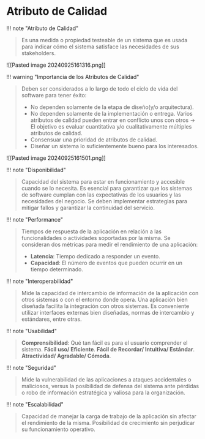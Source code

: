 # Atributo de Calidad

!!! note "Atributo de Calidad"
> Es una medida o propiedad testeable de un sistema que es usada para indicar cómo el sistema satisface las necesidades de sus stakeholders.

![[Pasted image 20240925161316.png]]



!!! warning "Importancia de los Atributos de Calidad"
> Deben ser considerados a lo largo de todo el ciclo de vida del software para tener éxito:
> 	- No dependen solamente de la etapa de diseño(y/o arquitectura).
> 	- No dependen solamente de la implementación o entrega.
> Varios atributos de calidad pueden entrar en conflicto unos con otros -> El objetivo es evaluar cuantitativa y/o cualitativamente múltiples atributos de calidad.
> 	- Consensuar una prioridad de atributos de calidad.
> 	- Diseñar un sistema lo suficientemente bueno para los interesados.

![[Pasted image 20240925161501.png]]



!!! note "Disponibilidad"
> Capacidad del sistema para estar en funcionamiento y accesible cuando se lo necesita.
> Es esencial para garantizar que los sistemas de software cumplan con las expectativas de los usuarios y las necesidades del negocio.
> Se deben implementar estrategias para mitigar fallos y garantizar la continuidad del servicio.


!!! note "Performance"
> Tiempos de respuesta de la aplicación en relación a las funcionalidades o actividades soportadas por la misma.
> Se consideran dos métricas para medir el rendimiento de una aplicación:
> 	- **Latencia**: Tiempo dedicado a responder un evento.
> 	- **Capacidad**: El número de eventos que pueden ocurrir en un tiempo determinado.


!!! note "Interoperabilidad"
> Mide la capacidad de intercambio de información de la aplicación con otros sistemas o con el entorno donde opera.
> Una aplicación bien diseñada facilita la integración con otros sistemas.
> Es conveniente utilizar interfaces externas bien diseñadas, normas de intercambio y estándares, entre otras.


!!! note "Usabilidad"
> **Comprensibilidad**: Qué tan fácil es para el usuario comprender el sistema.
> **Fácil uso/ Eficiente**.
> **Fácil de Recordar/ Intuitiva/ Estándar**.
> **Atractividad/ Agradable/ Cómoda**.


!!! note "Seguridad"
> Mide la vulnerabilidad de las aplicaciones a ataques accidentales o maliciosos, versus la posibilidad de defensa del sistema ante pérdidas o robo de información estratégica y valiosa para la organización.


!!! note "Escalabilidad"
> Capacidad de manejar la carga de trabajo de la aplicación sin afectar el rendimiento de la misma.
> Posibilidad de crecimiento sin perjudicar su funcionamiento operativo.



